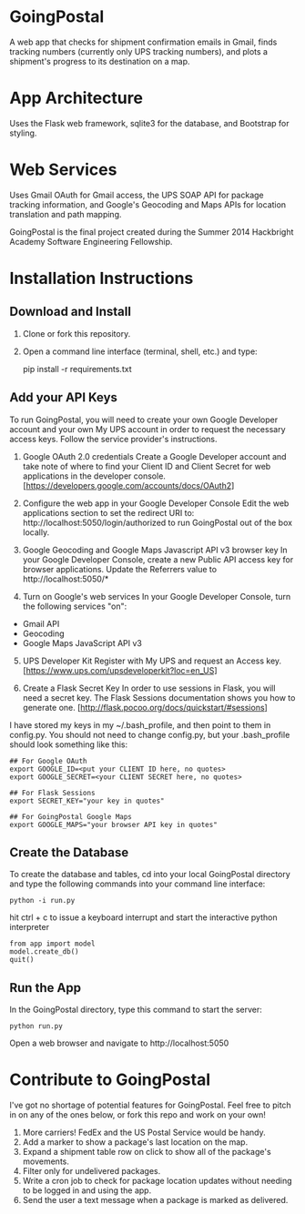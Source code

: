 GoingPostal
===========

A web app that checks for shipment confirmation emails in Gmail,
finds tracking numbers (currently only UPS tracking numbers), and plots a 
shipment's progress to its destination on a map.

# App Architecture
Uses the Flask web framework, sqlite3 for the database, and Bootstrap for 
styling.

# Web Services
Uses Gmail OAuth for Gmail access, the UPS SOAP API for package tracking 
information, and Google's Geocoding and Maps APIs for location translation
and path mapping.

GoingPostal is the final project created during the Summer 2014 Hackbright 
Academy Software Engineering Fellowship.

Installation Instructions
===========
## Download and Install
1.  Clone or fork this repository.
2.  Open a command line interface (terminal, shell, etc.) and type:

	pip install -r requirements.txt

## Add your API Keys
To run GoingPostal, you will need to create your own Google Developer account
and your own My UPS account in order to request the necessary access keys.
Follow the service provider's instructions.

1.  Google OAuth 2.0 credentials
   Create a Google Developer account and take note of where to find your Client ID
   and Client Secret for web applications in the developer console.
   [https://developers.google.com/accounts/docs/OAuth2]

2.  Configure the web app in your Google Developer Console
   Edit the web applications section to set the redirect URI to:
	http://localhost:5050/login/authorized
   to run GoingPostal out of the box locally.

3.  Google Geocoding and Google Maps Javascript API v3 browser key
   In your Google Developer Console, create a new Public API access key for browser
   applications.  Update the Referrers value to
	http://localhost:5050/*

4.  Turn on Google's web services
   In your Google Developer Console, turn the following services "on":
  * Gmail API
  * Geocoding
  * Google Maps JavaScript API v3

5.  UPS Developer Kit
   Register with My UPS and request an Access key.
[https://www.ups.com/upsdeveloperkit?loc=en_US]

6.  Create a Flask Secret Key
   In order to use sessions in Flask, you will need a secret key.  The Flask
   Sessions documentation shows you how to generate one.
   [http://flask.pocoo.org/docs/quickstart/#sessions]

I have stored my keys in my ~/.bash_profile, and then point to them in
config.py.  You should not need to change config.py, but your .bash_profile 
should look something like this:

	## For Google OAuth
	export GOOGLE_ID=<put your CLIENT ID here, no quotes>
	export GOOGLE_SECRET=<your CLIENT SECRET here, no quotes>

	## For Flask Sessions
	export SECRET_KEY="your key in quotes"

	## For GoingPostal Google Maps
	export GOOGLE_MAPS="your browser API key in quotes"

##  Create the Database
To create the database and tables, cd into your local GoingPostal directory
and type the following commands into your command line interface:

	python -i run.py

hit ctrl + c to issue a keyboard interrupt and start the interactive python
interpreter

	from app import model
	model.create_db()
	quit()

## Run the App
In the GoingPostal directory, type this command to start the server:

	python run.py

Open a web browser and navigate to
http://localhost:5050

Contribute to GoingPostal
===========
I've got no shortage of potential features for GoingPostal.  Feel free to pitch
in on any of the ones below, or fork this repo and work on your own!

1.  More carriers!  FedEx and the US Postal Service would be handy.
2.  Add a marker to show a package's last location on the map.
3.  Expand a shipment table row on click to show all of the package's movements.
4.  Filter only for undelivered packages.
5.  Write a cron job to check for package location updates without needing 
    to be logged in and using the app.
6.  Send the user a text message when a package is marked as delivered.
